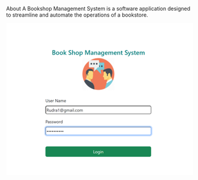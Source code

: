 About
A Bookshop Management System is a software application designed to streamline and automate the operations of a bookstore.

![image](https://github.com/AbhayMParmar/Book-Shop-Management-System/blob/master/Login%20Page.png?raw=true)

